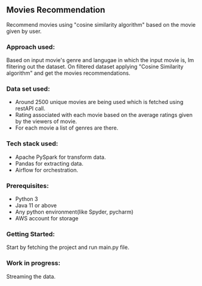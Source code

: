 ## Movies Recommendation 
Recommend movies using "cosine similarity algorithm" based on the movie given by user.

### Approach used: ###
  Based on input movie's genre and langugae in which the input movie is, Im flitering out the dataset.
  On filtered dataset applying "Cosine Similarity algorithm" and get the movies recommendations.
  
### Data set used: ###
  * Around 2500 unique movies are being used which is fetched using restAPI call.
  * Rating associated with each movie based on the average ratings given by the viewers of movie.
  * For each movie a list of genres are there.

### Tech stack used: ###
  * Apache PySpark for transform data.
  * Pandas for extracting data.
  * Airflow for orchestration.
    
### Prerequisites: ###
  * Python 3
  * Java 11 or above
  * Any python environment(like Spyder, pycharm)
  * AWS account for storage

### Getting Started: ###
  Start by fetching the project and run main.py file. 

### Work in progress: ###
  Streaming the data.
